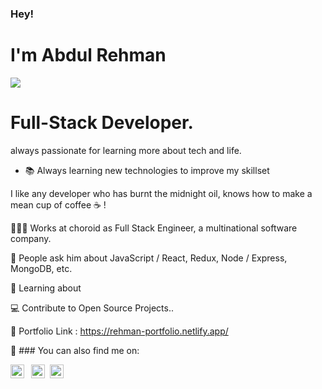 



<h3> Hey! </h3>
<h1> I'm Abdul Rehman </h1>
<img  style="center" src="https://i.postimg.cc/Nf247thy/black1-d3352fbc.png">
<h1>Full-Stack Developer.</h1>
always passionate for learning more about tech and life. 
 
 - 📚 Always learning new technologies to improve my skillset
 
I  like any developer who has burnt the midnight oil, knows how to make a mean cup of coffee ☕️ !

👨🏻‍💻   Works at choroid  as Full Stack Engineer, a multinational  software company. <br>

💬   People ask him about JavaScript / React, Redux, Node / Express,  MongoDB, etc.<br>

📖   Learning about <br>

💻   Contribute to Open Source Projects..<br>

🔗   Portfolio Link : https://rehman-portfolio.netlify.app/

📩 ### You can also find me on:

[<img align="left" alt="Dainokode linkedin" width="22px" src="https://github.com/Dainokode/Dainokode/blob/master/img/linkedin-icon.png" />](https://www.linkedin.com/in/abdul-rehman-%E2%9C%94-8611505b/)

[<img style="margin: 0 0.5rem;" align="left" alt="Dainokode twitter" width="22px" src="https://github.com/Dainokode/Dainokode/blob/master/img/twitter-icon.png" />](https://twitter.com/Dainokode)

[<img align="left" alt="Dainokode instagram" width="22px" src="https://github.com/Dainokode/Dainokode/blob/master/img/insta-icon.png" />](https://www.instagram.com/rehman_coding/)
